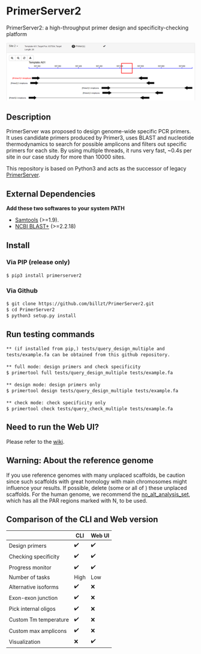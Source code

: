 # PrimerServer2
PrimerServer2: a high-throughput primer design and specificity-checking platform

![screenshot]( https://raw.githubusercontent.com/billzt/figure/master/PrimerServer-UI-typeA.png ) 

## Description
PrimerServer was proposed to design genome-wide specific PCR primers. It uses candidate primers produced by Primer3, uses BLAST and nucleotide thermodynamics to search for possible amplicons and filters out specific primers for each site. By using multiple threads, it runs very fast, ~0.4s per site in our case study for more than 10000 sites.

This repository is based on Python3 and acts as the successor of legacy [PrimerServer](https://github.com/billzt/PrimerServer).

## External Dependencies
**Add these two softwares to your system PATH**
* [Samtools](https://www.htslib.org/) (>=1.9).
* [NCBI BLAST+](https://blast.ncbi.nlm.nih.gov/Blast.cgi) (>=2.2.18)

## Install
### Via PIP (release only)
```
$ pip3 install primerserver2
```

### Via Github
```
$ git clone https://github.com/billzt/PrimerServer2.git
$ cd PrimerServer2
$ python3 setup.py install
```

## Run testing commands
```
** (if installed from pip,) tests/query_design_multiple and tests/example.fa can be obtained from this github repository.

** full mode: design primers and check specificity
$ primertool full tests/query_design_multiple tests/example.fa

** design mode: design primers only
$ primertool design tests/query_design_multiple tests/example.fa

** check mode: check specificity only
$ primertool check tests/query_check_multiple tests/example.fa

```

## Need to run the Web UI?
Please refer to the [wiki](https://github.com/billzt/PrimerServer2/wiki).

## Warning: About the reference genome
If you use reference genomes with many unplaced scaffolds, be caution since such scaffolds with great homology with main chromosomes might influence your results.
If possible, delete (some or all of ) these unplaced scaffolds.
For the human genome, we recommend the [no_alt_analysis_set](https://hgdownload.soe.ucsc.edu/goldenPath/hg19/bigZips/analysisSet/), which has all the PAR regions marked with N, to be used.

## Comparison of the CLI and Web version
|        |    CLI    |    Web UI    |
|    ----    |    ----    |    ----    |
|    Design primers    |     :heavy_check_mark:    |     :heavy_check_mark:    |
|    Checking specificity    |     :heavy_check_mark:    |     :heavy_check_mark:    |
|    Progress monitor    |     :heavy_check_mark:    |     :heavy_check_mark:    |
|    Number of tasks    |    High    |    Low    |
|    Alternative isoforms    |     :heavy_check_mark:    |     :x:    |
|    Exon-exon junction    |     :heavy_check_mark:    |     :x:    |
|    Pick internal oligos    |     :heavy_check_mark:    |     :x:    |
|    Custom Tm temperature    |     :heavy_check_mark:    |     :x:    |
|    Custom max amplicons    |     :heavy_check_mark:    |     :x:    |
|    Visualization    |     :x:    |     :heavy_check_mark:    |




